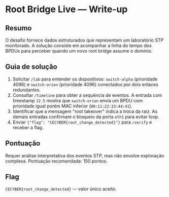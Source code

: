 # Root Bridge Live — Write-up

## Resumo
O desafio fornece dados estruturados que representam um laboratório STP monitorado. A
solução consiste em acompanhar a linha do tempo dos BPDUs para perceber quando um novo
root bridge assume o domínio.

## Guia de solução
1. Solicitar `/lab` para entender os dispositivos: `switch-alpha` (prioridade 4096) e
   `switch-orion` (prioridade 4096) conectados por dois enlaces redundantes.
2. Consultar `/timeline` para obter a sequência de eventos. A entrada com timestamp `12.5` mostra
   que `switch-orion` envia um BPDU com prioridade igual porém MAC inferior (`00:11:22:33:44:41`).
3. Identificar que a mensagem "root takeover" indica a troca da raiz. As demais entradas confirmam
   o bloqueio da porta `eth1` para evitar loop.
4. Enviar `{"flag": "CECYBER{root_change_detected}"}` para `/verify` e receber a flag.

## Pontuação
Requer análise interpretativa dos eventos STP, mas não envolve exploração complexa. Pontuação
recomendada: 150 pontos.

## Flag
`CECYBER{root_change_detected}` — valor único aceito.
